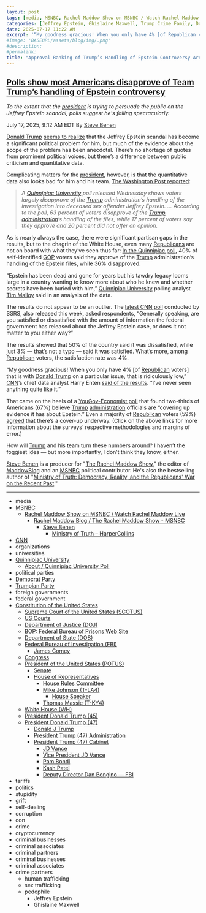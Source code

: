 ```yaml
---
layout: post
tags: [media, MSNBC, Rachel Maddow Show on MSNBC / Watch Rachel Maddow Live, Rachel Maddow Blog / The Rachel Maddow Show - MSNBC, Steve Benen, Ministry of Truth – HarperCollins, CNN, organizations, universities, Quinnipiac University, About / Quinnipiac University Poll, political parties, Democrat Party, Trumpian Party, foreign governments, federal government, Constitution of the United States, Supreme Court of the United States (SCOTUS), US Courts, Department of Justice (DOJ), BOP –  Federal Bureau of Prisons Web Site, Department of State (DOS), Federal Bureau of Investigation (FBI), James Comey, Congress, President of the United States (POTUS), Senate, House of Representatives, House Rules Committee, Mike Johnson (T-LA4), House Speaker, Thomas Massie (T-KY4), White House (WH), President Donald Trump (45), President Donald Trump (47), Donald J Trump, President Trump (47) Administration, President Trump (47) Cabinet, JD Vance, Vice President JD Vance, Pam Bondi, Kash Patel, Deputy Director Dan Bongino — FBI, tariffs, politics, stupidity, grift, self-dealing, corruption, con, crime, cryptocurrency, criminal businesses, criminal associates, criminal partners, criminal businesses, criminal associates, crime partners, human trafficking, sex trafficking, pedophile, Jeffrey Epstein, Ghislaine Maxwell]
categories: [Jeffrey Epstein, Ghislaine Maxwell, Trump Crime Family, Donald Trump]
date: 2025-07-17 11:22 AM
excerpt: '“My goodness gracious! When you only have 4% [of Republican voters] that is with Donald Trump on a particular issue, that is ridiculously low. I’ve never seen anything quite like it.” – CNN’s chief data analyst Harry Enten'
#image: 'BASEURL/assets/blog/img/.png'
#description:
#permalink:
title: "Approval Ranking of Trump’s Handling of Epstein Controversy Are Abysmal"
---
```



## [Polls show most Americans disapprove of Team Trump’s handling of Epstein controversy](https://www.msnbc.com/rachel-maddow-show/maddowblog/epstein-files-trump-republicans-rcna219291)

*To the extent that the [president](https://www.whitehouse.gov/) is trying to persuade the public on the Jeffrey Epstein scandal, polls suggest he's failing spectacularly.*

July 17, 2025, 9:12 AM EDT
By [Steve Benen](https://www.msnbc.com/author/steve-benen-ncpn433601)

[Donald Trump](https://www.donaldjtrump.com/) [seems to realize](https://www.msnbc.com/rachel-maddow-show/maddowblog/trump-lashes-backers-epstein-debacle-dont-want-support-anymore-rcna219125) that the Jeffrey Epstein scandal has become a significant political problem for him, but much of the evidence about the scope of the problem has been anecdotal. There’s no shortage of quotes from prominent political voices, but there’s a difference between public criticism and quantitative data.

Complicating matters for the [president](https://www.whitehouse.gov/), however, is that the quantitative data also looks bad for him and his team. [The Washington Post reported](https://www.washingtonpost.com/politics/2025/07/16/trump-presidency-news/#link-W526BPRN4BF6HIUP6BQ2U6PVQM):

> *A [Quinnipiac University](https://www.qu.edu/) poll released Wednesday shows voters largely disapprove of the [Trump](https://www.donaldjtrump.com/) administration’s handling of the investigation into deceased sex offender Jeffrey Epstein. ... According to the poll, 63 percent of voters disapprove of the [Trump](https://www.donaldjtrump.com/) [administration](https://www.whitehouse.gov/administration/)’s handling of the files, while 17 percent of voters say they approve and 20 percent did not offer an opinion.*

As is nearly always the case, there were significant partisan gaps in the results, but to the chagrin of the White House, even many [Republicans](https://www.gop.com/) are not on board with what they’ve seen thus far: [In the Quinnipiac poll](https://poll.qu.edu/poll-release?releaseid=3928), 40% of self-identified [GOP](https://www.gop.com/) voters said they approve of the [Trump](https://www.donaldjtrump.com/) administration’s handling of the Epstein files, while 36% disapproved.

“Epstein has been dead and gone for years but his tawdry legacy looms large in a country wanting to know more about who he knew and whether secrets have been buried with him,” [Quinnipiac University](https://www.qu.edu/) polling analyst [Tim Malloy](https://poll.qu.edu/about/) said in an analysis of the data.

The results do not appear to be an outlier. The [latest CNN poll](https://www.cnn.com/2025/07/15/politics/jeffrey-epstein-cnn-poll) conducted by SSRS, also released this week, asked respondents, “Generally speaking, are you satisfied or dissatisfied with the amount of information the federal government has released about the Jeffrey Epstein case, or does it not matter to you either way?”

The results showed that 50% of the country said it was dissatisfied, while just 3% — that’s not a typo — said it was satisfied. What’s more, among [Republican](https://www.gop.com/) voters, the satisfaction rate was 4%.

“My goodness gracious! When you only have 4% [of [Republican](https://www.gop.com/) voters] that is with [Donald Trump](https://www.donaldjtrump.com/) on a particular issue, that is ridiculously low,” [CNN](https://www.cnn.com/)’s chief data analyst Harry Enten [said of the results](https://www.yahoo.com/news/cnn-data-guru-harry-enten-051412114.html?guccounter=1&guce_referrer=aHR0cHM6Ly93d3cuZ29vZ2xlLmNvbS8&guce_referrer_sig=AQAAAJGp6fkjAOvvkGPrg-T5s0tkow2fvo278miSTSwOqcchSs2poLYajey52-TConChuwMXNz06BKeFch6ubTEhOWauRMFgCtLKVypS7zJLZUgxRCD16PhZ73ne2M7PfN1k_IH1YDrptatbnnrIoHONz9H8rReXmCxrm7aau2lDc2Rn). “I’ve never seen anything quite like it.”

That came on the heels of a [YouGov-Economist poll](https://today.yougov.com/politics/articles/52591-record-high-donald-trump-disapproval-texas-flooding-climagte-change-alligator-alcatraz-ice-immigration-jeffrey-epstein-investigation-jd-vance-july-11-14-2025-economist-yougov-poll) that found two-thirds of Americans (67%) believe [Trump](https://www.donaldjtrump.com/) [administration](https://www.whitehouse.gov/administration/) officials are “covering up evidence it has about Epstein.” Even a majority of [Republican](https://www.gop.com/) voters (59%) [agreed](https://x.com/williamjordann/status/1945140831536504981) that there’s a cover-up underway. (Click on the above links for more information about the surveys’ respective methodologies and margins of error.)

How will [Trump](https://www.donaldjtrump.com/) and his team turn these numbers around? I haven’t the foggiest idea — but more importantly, I don’t think they know, either.

[Steve Benen](https://www.msnbc.com/author/steve-benen-ncpn433601) is a producer for "[The Rachel Maddow Show](https://www.msnbc.com/rachel-maddow-show)," the editor of [MaddowBlog](https://www.msnbc.com/maddowblog) and an [MSNBC](https://www.msnbc.com/) political contributor. He's also the bestselling author of "[Ministry of Truth: Democracy, Reality, and the Republicans' War on the Recent Past](https://www.harpercollins.com/products/ministry-of-truth-steve-benen)."

----
- media
- [MSNBC](https://www.msnbc.com/)
    - [Rachel Maddow Show on MSNBC / Watch Rachel Maddow Live](https://www.msnbc.com/rachel-maddow-show)
        - [Rachel Maddow Blog / The Rachel Maddow Show - MSNBC](https://www.msnbc.com/maddowblog)
            - [Steve Benen](https://www.msnbc.com/author/steve-benen-ncpn433601)
                - [Ministry of Truth – HarperCollins](https://www.harpercollins.com/products/ministry-of-truth-steve-benen)
- [CNN](https://www.cnn.com/)
- organizations 
- universities 
- [Quinnipiac University](https://www.qu.edu/)
    - [About / Quinnipiac University Poll](https://poll.qu.edu/about/)
- political parties 
- [Democrat Party](https://www.democrats.org)
- [Trumpian Party](https://www.gop.com/)
- foreign governments
- federal government 
- [Constitution of the United States](https://constitution.congress.gov/)
    - [Supreme Court of the United States (SCOTUS)](https://www.supremecourt.gov/)
    - [US Courts](https://www.uscourts.gov/)
    - [Department of Justice (DOJ)](https://www.justice.gov/)
    - [BOP: Federal Bureau of Prisons Web Site](https://www.bop.gov/)
   - [Department of State (DOS)](https://www.state.gov/)
    - [Federal Bureau of Investigation (FBI)](https://www.fbi.gov/)
        - [James Comey](https://www.fbi.gov/history/directors/james-b-comey)
    - [Congress](https://www.congress.gov/)
    - [President of the United States (POTUS)](https://www.whitehouse.gov/)
        - [Senate](https://www.senate.gov/)
        - [House of Representatives](https://www.house.gov/)
            - [House Rules Committee](https://rules.house.gov/)
            - [Mike Johnson (T-LA4)](https://mikejohnson.house.gov/)
                - [House Speaker](https://www.speaker.gov/) 
            - [Thomas Massie (T-KY4)](https://massie.house.gov/)
    - [White House (WH)](https://www.whitehouse.gov/)
     - [President Donald Trump (45)](https://trumpwhitehouse.archives.gov/)
    - [President Donald Trump (47)](https://www.whitehouse.gov/administration/donald-j-trump/)
        - [Donald J Trump](https://www.donaldjtrump.com/)
        - [President Trump (47) Administration](https://www.whitehouse.gov/administration/)
        - [President Trump (47) Cabinet](https://www.whitehouse.gov/administration/the-cabinet/)
            - [JD Vance](https://www.linkedin.com/in/jd-vance-770a9047/)
            - [Vice President JD Vance](https://www.whitehouse.gov/administration/jd-vance/)
            - [Pam Bondi](https://www.justice.gov/ag/staff-profile/meet-attorney-general)
            - [Kash Patel](https://www.fbi.gov/about/leadership-and-structure/director-patel)
            - [Deputy Director Dan Bongino — FBI](https://www.fbi.gov/about/leadership-and-structure/deputy-director-dan-bongino)
- tariffs
- politics
- stupidity
- grift
- self-dealing
- corruption
- con
- crime
- cryptocurrency 
- criminal businesses
- criminal associates
- criminal partners
- criminal businesses
- criminal associates
- crime partners
    - human trafficking 
    - sex trafficking 
    - pedophile 
        - Jeffrey Epstein 
        - Ghislaine Maxwell
 